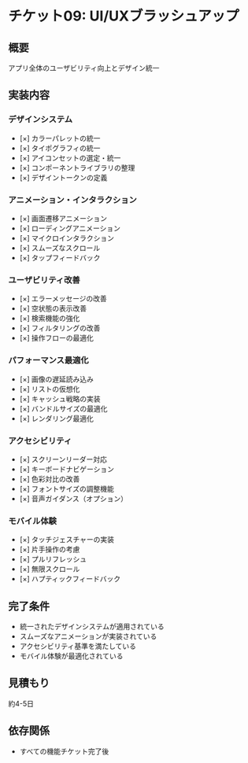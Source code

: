 # チケット09: UI/UXブラッシュアップ

## 概要
アプリ全体のユーザビリティ向上とデザイン統一

## 実装内容

### デザインシステム
- [×] カラーパレットの統一
- [×] タイポグラフィの統一
- [×] アイコンセットの選定・統一
- [×] コンポーネントライブラリの整理
- [×] デザイントークンの定義

### アニメーション・インタラクション
- [×] 画面遷移アニメーション
- [×] ローディングアニメーション
- [×] マイクロインタラクション
- [×] スムーズなスクロール
- [×] タップフィードバック

### ユーザビリティ改善
- [×] エラーメッセージの改善
- [×] 空状態の表示改善
- [×] 検索機能の強化
- [×] フィルタリングの改善
- [×] 操作フローの最適化

### パフォーマンス最適化
- [×] 画像の遅延読み込み
- [×] リストの仮想化
- [×] キャッシュ戦略の実装
- [×] バンドルサイズの最適化
- [×] レンダリング最適化

### アクセシビリティ
- [×] スクリーンリーダー対応
- [×] キーボードナビゲーション
- [×] 色彩対比の改善
- [×] フォントサイズの調整機能
- [×] 音声ガイダンス（オプション）

### モバイル体験
- [×] タッチジェスチャーの実装
- [×] 片手操作の考慮
- [×] プルリフレッシュ
- [×] 無限スクロール
- [×] ハプティックフィードバック

## 完了条件
- 統一されたデザインシステムが適用されている
- スムーズなアニメーションが実装されている
- アクセシビリティ基準を満たしている
- モバイル体験が最適化されている

## 見積もり
約4-5日

## 依存関係
- すべての機能チケット完了後